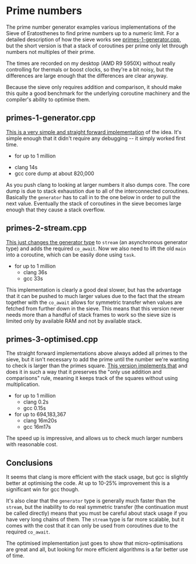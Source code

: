 # Prime numbers

The prime number generator examples various implementations of the Sieve of Eratosthenes to find prime numbers up to a numeric limit. For a detailed description of how the sieve works see [primes-1-generator.cpp](./primes-1-generator.cpp), but the short version is that a stack of coroutines per prime only let through numbers not multiples of their prime.

The times are recorded on my desktop (AMD R9 5950X) without really controlling for thermals or boost clocks, so they're a bit noisy, but the differences are large enough that the differences are clear anyway.

Because the sieve only requires addition and comparison, it should make this quite a good benchmark for the underlying coroutine machinery and the compiler's ability to optimise them.


## primes-1-generator.cpp

[This is a very simple and straight forward implementation](./primes-1-generator.cpp) of the idea. It's simple enough that it didn't require any debugging -- it simply worked first time.

*  for up to 1 million
  - clang 14s
  - gcc core dump at about 820,000

As you push clang to looking at larger numbers it also dumps core. The core dump is due to stack exhaustion due to all of the interconnected coroutines. Basically the `generator` has to call in to the one below in order to pull the next value. Eventually the stack of coroutines in the sieve becomes large enough that they cause a stack overflow.


## primes-2-stream.cpp

[This just changes the generator type](./primes-2-stream.cpp) to `stream` (an asynchronous generator type) and adds the required `co_await`. Now we also need to lift the old `main` into a coroutine, which can be easily done using `task`.

* for up to 1 million
  - clang 36s
  - gcc 33s

This implementation is clearly a good deal slower, but has the advantage that it can be pushed to much larger values due to the fact that the stream together with the `co_await` allows for symmetric transfer when values are fetched from further down in the sieve. This means that this version never needs more than a handful of stack frames to work so the sieve size is limited only by available RAM and not by available stack.


## primes-3-optimised.cpp

The straight forward implementations above always added all primes to the sieve, but it isn't necessary to add the prime until the number we're wanting to check is larger than the primes square. [This version implements that](./primes-3-optimised.cpp) and does it in such a way that it preserves the "only use addition and comparisons" rule, meaning it keeps track of the squares without using multiplication.

* for up to 1 million
  - clang 0.2s
  - gcc 0.15s
* for up to 694,183,367
  - clang 16m20s
  - gcc 16m17s

The speed up is impressive, and allows us to check much larger numbers with reasonable cost.


## Conclusions

It seems that clang is more efficient with the stack usage, but gcc is slightly better at optimising the code. At up to 10-25% improvement this is a significant win for gcc though.

It's also clear that the `generator` type is generally much faster than the `stream`, but the inability to do real symmetric transfer (the continuation must be called directly) means that you must be careful about stack usage if you have very long chains of them. The `stream` type is far more scalable, but it comes with the cost that it can only be used from coroutines due to the required `co_await`.

The optimised implementation just goes to show that micro-optimisations are great and all, but looking for more efficient algorithms is a far better use of time.
